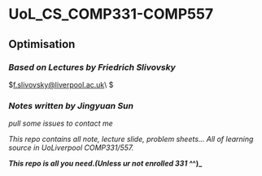 # UoL_CS_COMP331-COMP557

## Optimisation

### $Based\ on\ Lectures\ by\ Friedrich\ Slivovsky$

$f.slivovsky@liverpool.ac.uk\ $

### $Notes\ written\ by\ Jingyuan\ Sun$
$pull\ some\ issues\ to\ contact\ me$

_This repo contains all note, lecture slide, problem sheets... All of learning source in UoLiverpool COMP331/557._

**_This repo is all you need.(Unless ur not enrolled 331 ^_^)_**


